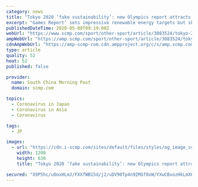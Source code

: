 ```yaml
---
category: news
title: "Tokyo 2020 ‘fake sustainability’: new Olympics report attracts heat from rainforest and orangutan activists"
excerpt: "Games Report’ sets impressive renewable energy targets but skimps on timber procurement as NGOs accuse organisers of dismissing complaints."
publishedDateTime: 2020-05-08T09:19:00Z
webUrl: "https://www.scmp.com/sport/other-sport/article/3083524/tokyo-2020-fake-sustainability-new-olympics-report-attracts-heat"
ampWebUrl: "https://amp.scmp.com/sport/other-sport/article/3083524/tokyo-2020-fake-sustainability-new-olympics-report-attracts-heat"
cdnAmpWebUrl: "https://amp-scmp-com.cdn.ampproject.org/c/s/amp.scmp.com/sport/other-sport/article/3083524/tokyo-2020-fake-sustainability-new-olympics-report-attracts-heat"
type: article
quality: 52
heat: 52
published: false

provider:
  name: South China Morning Post
  domain: scmp.com

topics:
  - Coronavirus in Japan
  - Coronavirus in Asia
  - Coronavirus

tags:
  - JP

images:
  - url: "https://cdn.i-scmp.com/sites/default/files/styles/og_image_scmp_generic/public/d8/images/methode/2020/05/08/31079ef8-90ef-11ea-a674-527cfdef49ee_image_hires_174225.jpg?itok=CJh_vaMf&v=1588930965"
    width: 1200
    height: 630
    title: "Tokyo 2020 ‘fake sustainability’: new Olympics report attracts heat from rainforest and orangutan activists"

secured: "X9P5hc/uOoxHLmJ/FXXfWB15d/j2/uDV90Tp4n9ZMGf0xW/YXwCBxozHkLmX6fEQazVU/OkhLqhpxXoIq+wDPXCYVTgCu7fDLVS74PU9aL6P1DbYjdiJswXQ6c5yF3NjoXOI3YhYF+V8S/9pJuqZiz5GkcChRL+PLeZu9eMuV6Xg29erwFq4DWxuBY3LS+GAQnvevYfUH71lFtXpdgY+zBChmfGvccka9McIW69oVHBMEN8QqWIcAlVQ5Os531I2fRpHwAODVaGx19rSue/ye6GBuBay4IHlCNaV9OJE0T9S/Qgo0jyF/LL8Z7lUdV5G;8Bh52aiY5jW/pVUqrKJWIQ=="
---
```


